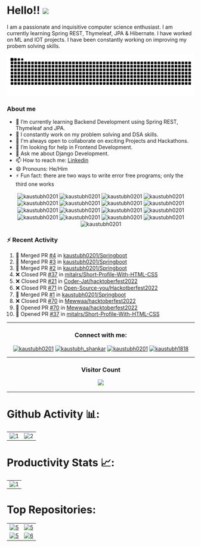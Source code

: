 # Hello!! <img src="https://media.giphy.com/media/hVa6t0WpoDOk7Pxb7l/giphy.gif" width="50">
I am a passionate and inquisitive computer science enthusiast. I am currently learning Spring REST, Thymeleaf, JPA & Hibernate. I have worked on ML and IOT projects. I have been constantly working on improving my probem solving skills. 

<p align="center">
  <img src="https://github.com/kaustubh0201/kaustubh0201/raw/output/github-contribution-grid-snake.svg" alt="snake"></center>
</p>


### About me
- 🔭 I’m currently learning Backend Development using Spring REST, Thymeleaf and JPA.
- 🌱 I constantly work on my problem solving and DSA skills.
- 👯 I'm always open to collaborate on exciting Projects and Hackathons.
- 🤔 I’m looking for help in Frontend Development.
- 💬 Ask me about Django Development.
- 📫 How to reach me: [Linkedin](https://www.linkedin.com/in/kaustubh-shrivastava-999026191/)
- 😄 Pronouns: He/Him
- ⚡ Fun fact: there are two ways to write error free programs; only the third one works

<p align = "center">
<img align="center" src="https://raw.githubusercontent.com/rahuldkjain/github-profile-readme-generator/master/src/images/icons/ProgrammingLanguages/java.svg" alt="kaustubh0201" height="30" width="40" />
<img align="center" src="https://raw.githubusercontent.com/rahuldkjain/github-profile-readme-generator/master/src/images/icons/ProgrammingLanguages/python.svg" alt="kaustubh0201" height="30" width="40" />
<img align="center" src="https://raw.githubusercontent.com/rahuldkjain/github-profile-readme-generator/master/src/images/icons/ProgrammingLanguages/csharp.svg" alt="kaustubh0201" height="30" width="40" />
<img align="center" src="https://raw.githubusercontent.com/rahuldkjain/github-profile-readme-generator/master/src/images/icons/ProgrammingLanguages/cpp.svg" alt="kaustubh0201" height="30" width="40" />
<img align="center" src="https://raw.githubusercontent.com/rahuldkjain/github-profile-readme-generator/master/src/images/icons/Other/git.svg" alt="kaustubh0201" height="30" width="40" />
<img align="center" src="https://raw.githubusercontent.com/rahuldkjain/github-profile-readme-generator/master/src/images/icons/Other/linux.svg" alt="kaustubh0201" height="30" width="40" />
<img align="center" src="https://raw.githubusercontent.com/rahuldkjain/github-profile-readme-generator/master/src/images/icons/BackendDevelopment/spring.svg" alt="kaustubh0201" height="30" width="40" />
<img align="center" src="https://raw.githubusercontent.com/rahuldkjain/github-profile-readme-generator/master/src/images/icons/Framework/django.svg" alt="kaustubh0201" height="50" width="40" />
<img align="center" src="https://raw.githubusercontent.com/rahuldkjain/github-profile-readme-generator/master/src/images/icons/BaaS/firebase.svg" alt="kaustubh0201" height="30" width="40" />
<img align="center" src="https://raw.githubusercontent.com/rahuldkjain/github-profile-readme-generator/master/src/images/icons/MobileAppDevelopment/android.svg" alt="kaustubh0201" height="30" width="40" />
<img align="center" src="https://raw.githubusercontent.com/rahuldkjain/github-profile-readme-generator/master/src/images/icons/MobileAppDevelopment/kotlin.svg" alt="kaustubh0201" height="30" width="40" />
<img align="center" src="https://raw.githubusercontent.com/rahuldkjain/github-profile-readme-generator/master/src/images/icons/GameEngines/unity.svg" alt="kaustubh0201" height="30" width="40" />
<img align="center" src="https://raw.githubusercontent.com/rahuldkjain/github-profile-readme-generator/master/src/images/icons/BaaS/heroku.svg" alt="kaustubh0201" height="30" width="40" />
<img align="center" src="https://raw.githubusercontent.com/rahuldkjain/github-profile-readme-generator/master/src/images/icons/Database/mysql.svg" alt="kaustubh0201" height="30" width="40" />
<img align="center" src="https://raw.githubusercontent.com/rahuldkjain/github-profile-readme-generator/master/src/images/icons/Devops/aws.svg" alt="kaustubh0201" height="30" width="40" />
<img align="center" src="https://raw.githubusercontent.com/rahuldkjain/github-profile-readme-generator/master/src/images/icons/Database/mongodb.svg" alt="kaustubh0201" height="30" width="40" />
<img align="center" src="https://raw.githubusercontent.com/rahuldkjain/github-profile-readme-generator/master/src/images/icons/Database/sqlite.svg" alt="kaustubh0201" height="30" width="40" />


</p>

### :zap: Recent Activity

<!--START_SECTION:activity-->
1. 🎉 Merged PR [#4](https://github.com/kaustubh0201/Springboot/pull/4) in [kaustubh0201/Springboot](https://github.com/kaustubh0201/Springboot)
2. 🎉 Merged PR [#3](https://github.com/kaustubh0201/Springboot/pull/3) in [kaustubh0201/Springboot](https://github.com/kaustubh0201/Springboot)
3. 🎉 Merged PR [#2](https://github.com/kaustubh0201/Springboot/pull/2) in [kaustubh0201/Springboot](https://github.com/kaustubh0201/Springboot)
4. ❌ Closed PR [#37](https://github.com/mitalrs/Short-Profile-With-HTML-CSS/pull/37) in [mitalrs/Short-Profile-With-HTML-CSS](https://github.com/mitalrs/Short-Profile-With-HTML-CSS)
5. ❌ Closed PR [#21](https://github.com/Coder-Jat/hacktoberfest2022/pull/21) in [Coder-Jat/hacktoberfest2022](https://github.com/Coder-Jat/hacktoberfest2022)
6. ❌ Closed PR [#71](https://github.com/Open-Source-you/Hackotberfest2022/pull/71) in [Open-Source-you/Hackotberfest2022](https://github.com/Open-Source-you/Hackotberfest2022)
7. 🎉 Merged PR [#1](https://github.com/kaustubh0201/Springboot/pull/1) in [kaustubh0201/Springboot](https://github.com/kaustubh0201/Springboot)
8. ❌ Closed PR [#70](https://github.com/Mewwaa/hacktoberfest2022/pull/70) in [Mewwaa/hacktoberfest2022](https://github.com/Mewwaa/hacktoberfest2022)
9. 💪 Opened PR [#70](https://github.com/Mewwaa/hacktoberfest2022/pull/70) in [Mewwaa/hacktoberfest2022](https://github.com/Mewwaa/hacktoberfest2022)
10. 💪 Opened PR [#37](https://github.com/mitalrs/Short-Profile-With-HTML-CSS/pull/37) in [mitalrs/Short-Profile-With-HTML-CSS](https://github.com/mitalrs/Short-Profile-With-HTML-CSS)
<!--END_SECTION:activity-->

<hr>
<h3 align="center">Connect with me:</h3>
<p align="center">
<!-- <a href="" target="blank"><img align="center" src="https://raw.githubusercontent.com/rahuldkjain/github-profile-readme-generator/master/src/images/icons/Social/twitter.svg" alt="mindwrapper" height="30" width="40" /></a> -->
<!-- <a href="" target="_blank"><img align="center" src="https://raw.githubusercontent.com/rahuldkjain/github-profile-readme-generator/master/src/images/icons/Social/leet-code.svg" alt="mindwr4pper" height="30" width="40" /></a> --> 
<!-- <p align="center"> <a href="" target="_blank"><img src="https://img.shields.io/twitter/follow/mindwrapper?logo=twitter&style=for-the-badge" alt="mindwrapper" /></a> </p> -->
<a href="https://www.linkedin.com/in/kaustubh-shrivastava-999026191/" target="_blank"><img align="center" src="https://raw.githubusercontent.com/rahuldkjain/github-profile-readme-generator/master/src/images/icons/Social/linked-in-alt.svg" alt="kaustubh0201" height="30" width="40" /></a>
<a href="https://www.instagram.com/kaustubh_shankar/" target="_blank"><img align="center" src="https://raw.githubusercontent.com/rahuldkjain/github-profile-readme-generator/master/src/images/icons/Social/instagram.svg" alt="kaustubh_shankar" height="30" width="40" /></a>
<a href="https://medium.com/@kaustubh.shrivastava2019" target="_blank"><img align="center" src="https://raw.githubusercontent.com/rahuldkjain/github-profile-readme-generator/master/src/images/icons/Social/medium.svg" alt="kaustubh0201" height="30" width="40" /></a>
<a href="https://auth.geeksforgeeks.org/user/kaustubh1818/" target="_blank"><img align="center" src="https://raw.githubusercontent.com/rahuldkjain/github-profile-readme-generator/master/src/images/icons/Social/geeks-for-geeks.svg" alt="kaustubh1818" height="30" width="40" /><a>

</p>
<hr>
<h3 align="center">Visitor Count</h3>
<a href="https://profile-counter.glitch.me/{kaustubh0201}/count.svg">
  <p align = "center">
  <img src = "https://profile-counter.glitch.me/{kaustubh0201}/count.svg">
  </p>
<!--   ![VisitorCount](https://profile-counter.glitch.me/{kaustubh0201}/count.svg)   -->
  
</a>
<hr>

# Github Activity 📊:

<table>
  <tr>
    <td><img src="https://github-readme-stats.vercel.app/api?username=kaustubh0201&theme=gruvbox&show_icons=true&count_private=true"  display=block width=100% height=auto  alt="1" ></td>
    <td><img src="https://github-readme-stats.vercel.app/api/top-langs/?username=kaustubh0201&theme=gruvbox&layout=compact&hide=Jupyter%20Notebook"  display=block width=100% height=auto  alt="2" ></td>
   </tr> 
   <tr>
<!--       <td><img src="https://github-readme-streak-stats.herokuapp.com/?user=kaustubh0201&theme=gruvbox"  display=block width=100% height=auto alt="3" ></td> -->
<!--      <td><img src="https://raw.githubusercontent.com/kaustubh0201/kaustubh0201/main/profile-summary-card-output/gruvbox/1-repos-per-language.svg" align="right" display=block width=100% height=auto  alt="4"  > -->
  </td>
  </tr>
</table>

# Productivity Stats 📈:
<table>
  <tr>
    <td><img src="https://github-profile-summary-cards.vercel.app/api/cards/profile-details?username=kaustubh0201&theme=gruvbox"  display=block width=100% height=auto  alt="1" ></td>
   </tr> 
   <tr>
<!--       <td><img src="https://activity-graph.herokuapp.com/graph?username=kaustubh0201&bg_color=1a1b27&color=be90f2&line=638fda&point=35aea1&area=true"  display=block width=100% height=auto alt="3" ></td> -->
  </td>
  </tr>
</table>

# Top Repositories:
<table>
  <tr>
    <td><a href = "https://github.com/kaustubh0201/Steganalysis"><img src = "https://github-readme-stats.vercel.app/api/pin/?username=kaustubh0201&repo=Steganalysis&theme=gruvbox" display = block width = 100% height auto alt = "5"></a></td>
    <td><a href = "https://github.com/kaustubh0201/Ray-Tracer"><img src = "https://github-readme-stats.vercel.app/api/pin/?username=kaustubh0201&repo=Ray-Tracer&theme=gruvbox" display = block width = 100% height auto alt = "5"></a></td>
  </tr>
  <tr>
    <td><a href = "https://github.com/kaustubh0201/University-Finder"><img src = "https://github-readme-stats.vercel.app/api/pin/?username=kaustubh0201&repo=University-Finder&theme=gruvbox" display = block width = 100% height auto alt = "5"></a></td>
    <td><a href = "https://github.com/kaustubh0201/TowerDefenseGame"><img src = "https://github-readme-stats.vercel.app/api/pin/?username=kaustubh0201&repo=TowerDefenseGame&theme=gruvbox" display = block width = 100% height auto alt = "6"></a></td>
  </tr>
</table>
